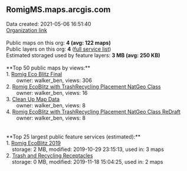 <h2>RomigMS.maps.arcgis.com</h2> Data created: 2021-05-06 16:51:40 <br /><a target='new' href='https://RomigMS.maps.arcgis.com'>Organization link</a><br /><br />Public maps on this org: <b>4 (avg: 122 maps)</b><br />Public layers on this org: <b>4 </b>(<a target='new' href='https://services.arcgis.com/eJLvjSCQ4I9kMV61/ArcGIS/rest/services'>full service list</a>)<br />Estimated storaged used by feature layers: <b>3 MB (avg: 250 KB)</b><br /><br />**Top 50 public maps by views:**<br />  1. <a target='new' href='https://www.arcgis.com/home/item.html?id=04d8e278778a4dcca7b5b7c0f68a3887'>Romig Eco Blitz Final</a> <br />  &nbsp;&nbsp;&nbsp;&nbsp; &nbsp;&nbsp;owner: walker_ben, views: 306<br />  2. <a target='new' href='https://www.arcgis.com/home/item.html?id=d9b735babe1c4aa49fe5097a2e00356f'>Romig EcoBlitz with TrashRecycling Placement NatGeo Class</a> <br />  &nbsp;&nbsp;&nbsp;&nbsp; &nbsp;&nbsp;owner: walker_ben, views: 16<br />  3. <a target='new' href='https://www.arcgis.com/home/item.html?id=b5f50fbeed5245a789636276dae8342a'>Clean Up Map  Data</a> <br />  &nbsp;&nbsp;&nbsp;&nbsp; &nbsp;&nbsp;owner: walker_ben, views: 8<br />  4. <a target='new' href='https://www.arcgis.com/home/item.html?id=d738ffe9fb9349bbad59fa12d5be05c7'>Romig EcoBlitz with TrashRecycling Placement NatGeo Class ReDraft</a> <br />  &nbsp;&nbsp;&nbsp;&nbsp; &nbsp;&nbsp;owner: walker_ben, views: 8<br /><br /><br />**Top 25 largest public feature services (estimated):**<br /> 1. <a target='new' href='https://www.arcgis.com/home/item.html?id=87de7beb092b4effbb25f4d41ca1710d'>Romig EcoBlitz 2019</a><br /> &nbsp;&nbsp;&nbsp;&nbsp;storage: 2 MB, modified: 2019-10-29 23:15:13,  used in: 3 maps<br /> 2. <a target='new' href='https://www.arcgis.com/home/item.html?id=c9154fadc77b4be3ba46824016b2f514'>Trash and Recycling Receptacles</a><br /> &nbsp;&nbsp;&nbsp;&nbsp;storage: 0 MB, modified: 2019-11-18 15:04:25,  used in: 2 maps<br />